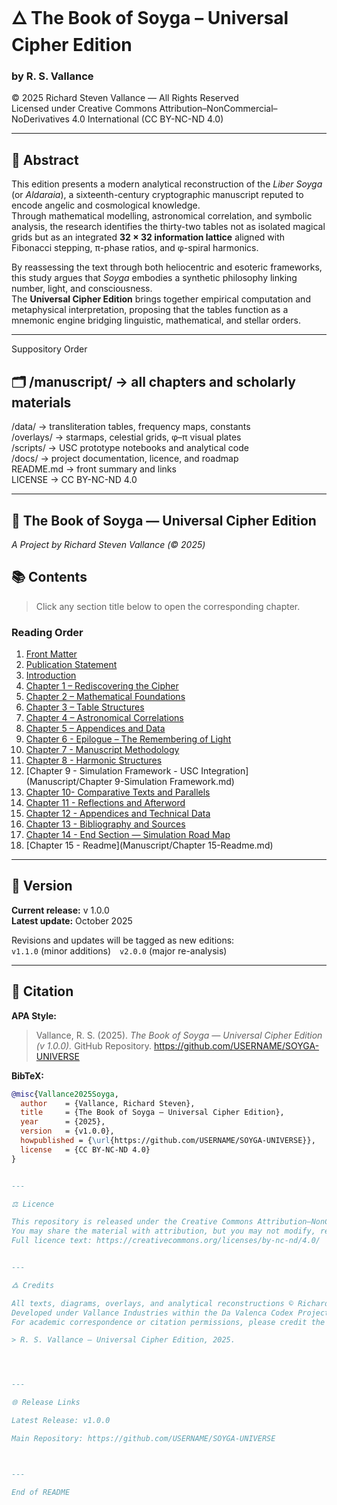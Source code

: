 # 🜂 The Book of Soyga – Universal Cipher Edition
### by R. S. Vallance  
© 2025 Richard Steven Vallance — All Rights Reserved  
Licensed under Creative Commons Attribution–NonCommercial–NoDerivatives 4.0 International (CC BY-NC-ND 4.0)

---

## 📖 Abstract
This edition presents a modern analytical reconstruction of the *Liber Soyga* (or *Aldaraia*), a sixteenth-century cryptographic manuscript reputed to encode angelic and cosmological knowledge.  
Through mathematical modelling, astronomical correlation, and symbolic analysis, the research identifies the thirty-two tables not as isolated magical grids but as an integrated **32 × 32 information lattice** aligned with Fibonacci stepping, π-phase ratios, and φ-spiral harmonics.  

By reassessing the text through both heliocentric and esoteric frameworks, this study argues that *Soyga* embodies a synthetic philosophy linking number, light, and consciousness.  
The **Universal Cipher Edition** brings together empirical computation and metaphysical interpretation, proposing that the tables function as a mnemonic engine bridging linguistic, mathematical, and stellar orders.

---
Suppository Order

## 🗂️ /manuscript/         → all chapters and scholarly materials  
/data/               → transliteration tables, frequency maps, constants  
/overlays/           → starmaps, celestial grids, φ–π visual plates  
/scripts/            → USC prototype notebooks and analytical code  
/docs/               → project documentation, licence, and roadmap  
README.md            → front summary and links  
LICENSE              → CC BY-NC-ND 4.0

---
## 📘 The Book of Soyga — Universal Cipher Edition  
*A Project by Richard Steven Vallance (© 2025)*  

## 📚 Contents
> Click any section title below to open the corresponding chapter.
> 
### Reading Order
1. [Front Matter](Manuscript/Front_Matter.md)
2. [Publication Statement](Manuscript/Publication_Statement.md)
3. [Introduction](Manuscript/Introduction.md)
4. [Chapter 1 – Rediscovering the Cipher](Manuscript/Chapter_1-Rediscovering_the_Cipher.md)
5. [Chapter 2 – Mathematical Foundations](Manuscript/Chapter_2-Mathematical_Foundations.md)
6. [Chapter 3 – Table Structures](Manuscript/Chapter_3-Table_Structures.md)
7. [Chapter 4 – Astronomical Correlations](Manuscript/Chapter_4-Astronomical_Correlations.md)
8. [Chapter 5 – Appendices and Data](Manuscript/Chapter_5-Appendices_and_Data.md)
9. [Chapter 6 - Epilogue – The Remembering of Light](Manuscript/Epilogue-The_Remembering_of_Light.md)
10. [Chapter 7 - Manuscript Methodology](Manuscript/Chapter_7-Manuscript_Methodology.md)
11. [Chapter 8 - Harmonic Structures](Manuscript/Chapter_8-Harmonic_Structures.md)
12. [Chapter 9 - Simulation Framework - USC Integration] (Manuscript/Chapter 9-Simulation Framework.md)
13. [Chapter 10- Comparative Texts and Parallels](Manuscript/Chapter_10-Comparative_Texts_and_Parallels.md)
14. [Chapter 11 - Reflections and Afterword](Manuscript/Chapter_11-Reflections_and_Afterword.md)
15. [Chapter 12 - Appendices and Technical Data](Manuscript/Chapter_12-Appendices_and_Technical_Data.md)
16. [Chapter 13 - Bibliography and Sources](Manuscript/Chapter_13-Bibliography_and_Sources.md)
17. [Chapter 14 - End Section — Simulation Road Map](Manuscript/Chapter_14-End_Section-Roadmap.md)
18. [Chapter 15 - Readme](Manuscript/Chapter 15-Readme.md)

---

## 🧭 Version
**Current release:** v 1.0.0  
**Latest update:** October 2025  

Revisions and updates will be tagged as new editions:  
`v1.1.0` (minor additions) `v2.0.0` (major re-analysis)

---

## 🧩 Citation
**APA Style:**  
> Vallance, R. S. (2025). *The Book of Soyga — Universal Cipher Edition (v 1.0.0).* GitHub Repository. https://github.com/USERNAME/SOYGA-UNIVERSE  

**BibTeX:**  
```bibtex
@misc{Vallance2025Soyga,
  author    = {Vallance, Richard Steven},
  title     = {The Book of Soyga — Universal Cipher Edition},
  year      = {2025},
  version   = {v1.0.0},
  howpublished = {\url{https://github.com/USERNAME/SOYGA-UNIVERSE}},
  license   = {CC BY-NC-ND 4.0}
}


---

⚖️ Licence

This repository is released under the Creative Commons Attribution–NonCommercial–NoDerivatives 4.0 International licence.
You may share the material with attribution, but you may not modify, remix, or use it commercially.
Full licence text: https://creativecommons.org/licenses/by-nc-nd/4.0/


---

🜛 Credits

All texts, diagrams, overlays, and analytical reconstructions © Richard Steven Vallance (2025).
Developed under Vallance Industries within the Da Valenca Codex Project.
For academic correspondence or citation permissions, please credit the author as:

> R. S. Vallance — Universal Cipher Edition, 2025.




---

🌐 Release Links

Latest Release: v1.0.0

Main Repository: https://github.com/USERNAME/SOYGA-UNIVERSE



---

End of README 

